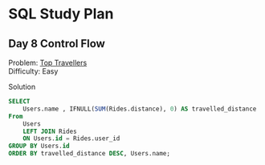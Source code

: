# SQL Study Plan

## Day 8 Control Flow

Problem: [Top Travellers](https://leetcode.com/problems/top-travellers//)    
Difficulty: Easy

Solution
```SQL
SELECT 
    Users.name , IFNULL(SUM(Rides.distance), 0) AS travelled_distance  
From 
    Users 
    LEFT JOIN Rides
    ON Users.id = Rides.user_id
GROUP BY Users.id
ORDER BY travelled_distance DESC, Users.name;
```
